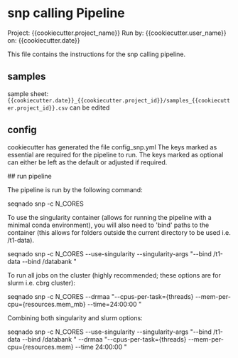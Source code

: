 # snp calling Pipeline
Project: {{cookiecutter.project_name}}
Run by: {{cookiecutter.user_name}}
on: {{cookiecutter.date}}

This file contains the instructions for the snp calling pipeline.

## samples

sample sheet: `{{cookiecutter.date}}_{{cookiecutter.project_id}}/samples_{{cookiecutter.project_id}}.csv` can be edited

## config

cookiecutter has generated the file config_snp.yml
The keys marked as essential are required for the pipeline to run.
The keys marked as optional can either be left as the default or adjusted if required.

## run pipeline

The pipeline is run by the following command:

seqnado snp -c N_CORES

To use the singularity container (allows for running the pipeline with a minimal conda environment),
you will also need to 'bind' paths to the container (this allows for folders outside the current directory to be used i.e. /t1-data).

seqnado snp -c N_CORES --use-singularity --singularity-args "--bind /t1-data --bind /databank "

To run all jobs on the cluster (highly recommended; these options are for slurm i.e. cbrg cluster):

seqnado snp -c N_CORES --drmaa "--cpus-per-task={threads} --mem-per-cpu={resources.mem_mb} --time=24:00:00 "

Combining both singularity and slurm options:

seqnado snp -c N_CORES --use-singularity --singularity-args "--bind /t1-data --bind /databank " --drmaa "--cpus-per-task={threads} --mem-per-cpu={resources.mem} --time 24:00:00 "
